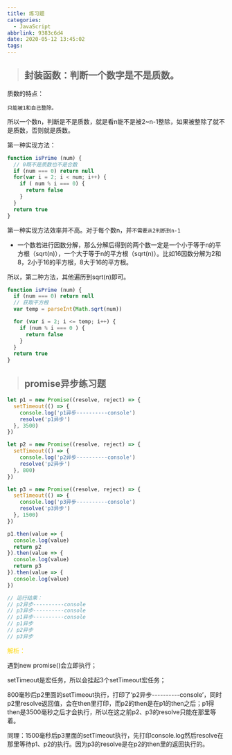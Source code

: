 ```yaml
---
title: 练习题
categories:
  - JavaScript
abbrlink: 9383c6d4
date: 2020-05-12 13:45:02
tags:
---
```


> ## 封装函数：判断一个数字是不是质数。

质数的特点：

<code>只能被1和自己整除。</code>

所以一个数n，判断是不是质数，就是看n能不是被2~n-1整除，如果被整除了就不是质数，否则就是质数。

第一种实现方法：
```js
function isPrime (num) {
  // 0既不是质数也不是合数
  if (num === 0) return null
  for(var i = 2; i < num; i++) {
    if ( num % i === 0) {
      return false
    }
  }
  return true
}
```

第一种实现方法效率并不高。对于每个数n，并<code>不需要从2判断到n-1</code>

+ 一个数若进行因数分解，那么分解后得到的两个数一定是一个小于等于n的平方根（sqrt(n)），一个大于等于n的平方根（sqrt(n)）。比如16因数分解为2和8，2小于16的平方根，8大于16的平方根。

所以，第二种方法，其他遍历到sqrt(n)即可。
```js
function isPrime (num) {
  if (num === 0) return null
  // 获取平方根
  var temp = parseInt(Math.sqrt(num))

  for (var i = 2; i <= temp; i++) {
    if (num % i === 0 ) {
      return false
    }
  }
  return true
}
```

<!-- more -->

> ## promise异步练习题
```js
let p1 = new Promise((resolve, reject) => {
  setTimeout(() => {
    console.log('p1异步----------console')
    resolve('p1异步')
  }, 3500)
})

let p2 = new Promise((resolve, reject) => {
  setTimeout(() => {
    console.log('p2异步----------console')
    resolve('p2异步')
  }, 800)
})

let p3 = new Promise((resolve, reject) => {
  setTimeout(() => {
    console.log('p3异步----------console')
    resolve('p3异步')
  }, 1500)
})

p1.then(value => {
  console.log(value)
  return p2
}).then(value => {
  console.log(value)
  return p3
}).then(value => {
  console.log(value)
})

// 运行结果：
// p2异步----------console
// p3异步----------console
// p1异步----------console
// p1异步
// p2异步
// p3异步
```
<font color="gold">解析：</font>

遇到new promise()会立即执行；

setTimeout是宏任务，所以会挂起3个setTimeout宏任务；

800毫秒后p2里面的setTimeout执行，打印了‘p2异步----------console’，同时p2里resolve返回值，会在then里打印，而p2的then是在p1的then之后；p1得then是3500毫秒之后才会执行，所以在这之前p2、p3的resolve只能在那里等着。

同理：1500毫秒后p3里面的setTimeout执行，先打印console.log然后resolve在那里等待p1、p2的执行。因为p3的resolve是在p2的then里的返回执行的。

